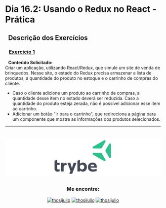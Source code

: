 # Dia 16.2: Usando o Redux no React - Prática

## &nbsp; Descrição dos Exercícios

### &nbsp;&nbsp; [Exercicio 1](./DIA_02/PRE-AULA/1-missing_store)
  <b>&nbsp;&nbsp;&nbsp;Conteúdo Solicitado: </b> <br> 
Criar um aplicação, utilizando React/Redux, que simule um site de venda de brinquedos. Nesse site, o estado do Redux precisa armazenar a lista de produtos, a quantidade do produto no estoque e o carrinho de compras do cliente.
 - Caso o cliente adicione um produto ao carrinho de compras, a quantidade desse item no estado deverá ser reduzida. Caso a quantidade do produto esteja zerada, não é possível adicionar esse item ao carrinho.
 - Adicionar um botão "ir para o carrinho", que redireciona a página para um componente que mostre as informações dos produtos selecionados.

---

<h1 align="center">
    <img alt="Trybe" src="https://github.com/thosijulio/trybe-projects/blob/main/trybe-logo.png"/>
</h1>
<h3 align=center>Me encontre:</h3>
<p align=center>
<a href="https://www.linkedin.com/in/thosijulio/" target="blank"><img align="center" src="https://cdn.jsdelivr.net/npm/simple-icons@3.0.1/icons/linkedin.svg" alt="thosijulio" height="20" width="20" /></a>
<a href="https://www.github.com/thosijulio/" target="blank"><img align="center" src="https://cdn.jsdelivr.net/npm/simple-icons@3.0.1/icons/github.svg" alt="thosijulio" height="20" width="20" /></a>
<a href="https://www.instagram.com/thosijulio" target="blank"><img align="center" src="https://cdn.jsdelivr.net/npm/simple-icons@3.0.1/icons/instagram.svg" alt="thosijulio" height="20" width="20" /></a>
</p>
